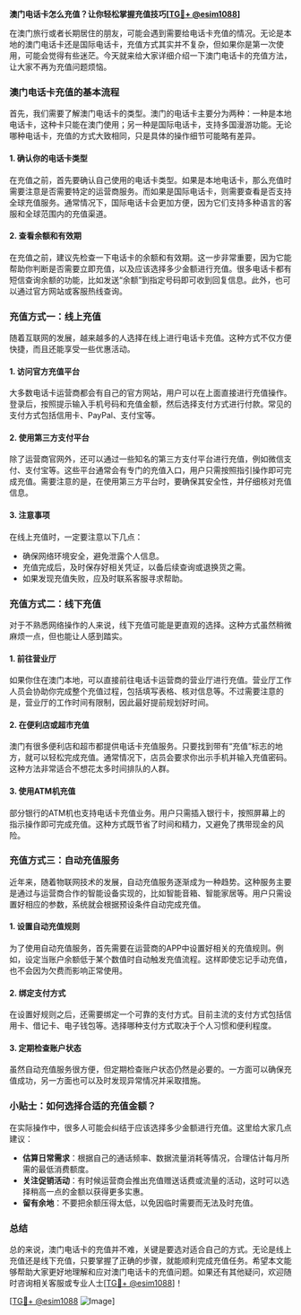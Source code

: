 **澳门电话卡怎么充值？让你轻松掌握充值技巧[[TG💪+ @esim1088](https://t.me/s/esim1088)]**

在澳门旅行或者长期居住的朋友，可能会遇到需要给电话卡充值的情况。无论是本地的澳门电话卡还是国际电话卡，充值方式其实并不复杂，但如果你是第一次使用，可能会觉得有些迷茫。今天就来给大家详细介绍一下澳门电话卡的充值方法，让大家不再为充值问题烦恼。

### 澳门电话卡充值的基本流程

首先，我们需要了解澳门电话卡的类型。澳门的电话卡主要分为两种：一种是本地电话卡，这种卡只能在澳门使用；另一种是国际电话卡，支持多国漫游功能。无论哪种电话卡，充值的方式大致相同，只是具体的操作细节可能略有差异。

#### 1. 确认你的电话卡类型

在充值之前，首先要确认自己使用的电话卡类型。如果是本地电话卡，那么充值时需要注意是否需要特定的运营商服务。而如果是国际电话卡，则需要查看是否支持全球充值服务。通常情况下，国际电话卡会更加方便，因为它们支持多种语言的客服和全球范围内的充值渠道。

#### 2. 查看余额和有效期

在充值之前，建议先检查一下电话卡的余额和有效期。这一步非常重要，因为它能帮助你判断是否需要立即充值，以及应该选择多少金额进行充值。很多电话卡都有短信查询余额的功能，比如发送“余额”到指定号码即可收到回复信息。此外，也可以通过官方网站或客服热线查询。

### 充值方式一：线上充值

随着互联网的发展，越来越多的人选择在线上进行电话卡充值。这种方式不仅方便快捷，而且还能享受一些优惠活动。

#### 1. 访问官方充值平台

大多数电话卡运营商都会有自己的官方网站，用户可以在上面直接进行充值操作。登录后，按照提示输入手机号码和充值金额，然后选择支付方式进行付款。常见的支付方式包括信用卡、PayPal、支付宝等。

#### 2. 使用第三方支付平台

除了运营商官网外，还可以通过一些知名的第三方支付平台进行充值，例如微信支付、支付宝等。这些平台通常会有专门的充值入口，用户只需按照指引操作即可完成充值。需要注意的是，在使用第三方平台时，要确保其安全性，并仔细核对充值信息。

#### 3. 注意事项

在线上充值时，一定要注意以下几点：
- 确保网络环境安全，避免泄露个人信息。
- 充值完成后，及时保存好相关凭证，以备后续查询或退换货之需。
- 如果发现充值失败，应及时联系客服寻求帮助。

### 充值方式二：线下充值

对于不熟悉网络操作的人来说，线下充值可能是更直观的选择。这种方式虽然稍微麻烦一点，但也能让人感到踏实。

#### 1. 前往营业厅

如果你住在澳门本地，可以直接前往电话卡运营商的营业厅进行充值。营业厅工作人员会协助你完成整个充值过程，包括填写表格、核对信息等。不过需要注意的是，营业厅的工作时间有限制，因此最好提前规划好时间。

#### 2. 在便利店或超市充值

澳门有很多便利店和超市都提供电话卡充值服务。只要找到带有“充值”标志的地方，就可以轻松完成充值。通常情况下，店员会要求你出示手机并输入充值密码。这种方法非常适合不想花太多时间排队的人群。

#### 3. 使用ATM机充值

部分银行的ATM机也支持电话卡充值业务。用户只需插入银行卡，按照屏幕上的指示操作即可完成充值。这种方式既节省了时间和精力，又避免了携带现金的风险。

### 充值方式三：自动充值服务

近年来，随着物联网技术的发展，自动充值服务逐渐成为一种趋势。这种服务主要是通过与运营商合作的智能设备实现的，比如智能音箱、智能家居等。用户只需设置好相应的参数，系统就会根据预设条件自动完成充值。

#### 1. 设置自动充值规则

为了使用自动充值服务，首先需要在运营商的APP中设置好相关的充值规则。例如，设定当账户余额低于某个数值时自动触发充值流程。这样即使忘记手动充值，也不会因为欠费而影响正常使用。

#### 2. 绑定支付方式

在设置好规则之后，还需要绑定一个可靠的支付方式。目前主流的支付方式包括信用卡、借记卡、电子钱包等。选择哪种支付方式取决于个人习惯和便利程度。

#### 3. 定期检查账户状态

虽然自动充值服务很方便，但定期检查账户状态仍然是必要的。一方面可以确保充值成功，另一方面也可以及时发现异常情况并采取措施。

### 小贴士：如何选择合适的充值金额？

在实际操作中，很多人可能会纠结于应该选择多少金额进行充值。这里给大家几点建议：

- **估算日常需求**：根据自己的通话频率、数据流量消耗等情况，合理估计每月所需的最低消费额度。
- **关注促销活动**：有时候运营商会推出充值赠送话费或流量的活动，这时可以选择稍高一点的金额以获得更多实惠。
- **留有余地**：不要把余额压得太低，以免因临时需要而无法及时充值。

### 总结

总的来说，澳门电话卡的充值并不难，关键是要选对适合自己的方式。无论是线上充值还是线下充值，只要掌握了正确的步骤，就能顺利完成充值任务。希望本文能够帮助大家更好地理解和应对澳门电话卡的充值问题。如果还有其他疑问，欢迎随时咨询相关客服或专业人士[[TG💪+ @esim1088](https://t.me/s/esim1088)]！

[[TG💪+ @esim1088](https://t.me/s/esim1088) ![Image](https://i.postimg.cc/4NQfJmqS/Snipaste-2025-05-13-00-14-12.png)]